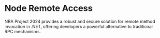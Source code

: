 # Node Remote Access
 NRA Project 2024 provides a robust and secure solution for remote method invocation in .NET, offering developers a powerful alternative to traditional RPC mechanisms.
